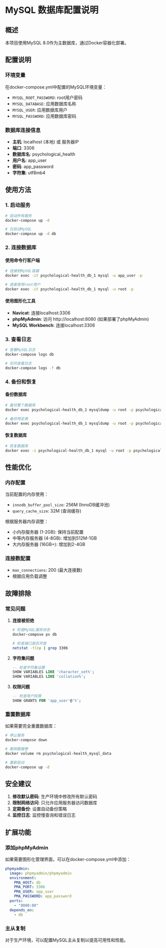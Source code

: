 # MySQL 数据库配置说明

## 概述

本项目使用MySQL 8.0作为主数据库，通过Docker容器化部署。

## 配置说明

### 环境变量

在docker-compose.yml中配置的MySQL环境变量：

- `MYSQL_ROOT_PASSWORD`: root用户密码
- `MYSQL_DATABASE`: 应用数据库名称
- `MYSQL_USER`: 应用数据库用户
- `MYSQL_PASSWORD`: 应用数据库密码

### 数据库连接信息

- **主机**: localhost (本地) 或 服务器IP
- **端口**: 3306
- **数据库名**: psychological_health
- **用户名**: app_user
- **密码**: app_password
- **字符集**: utf8mb4

## 使用方法

### 1. 启动服务

```bash
# 启动所有服务
docker-compose up -d

# 仅启动MySQL
docker-compose up -d db
```

### 2. 连接数据库

#### 使用命令行客户端
```bash
# 连接到MySQL容器
docker exec -it psychological-health_db_1 mysql -u app_user -p

# 或者使用root用户
docker exec -it psychological-health_db_1 mysql -u root -p
```

#### 使用图形化工具
- **Navicat**: 连接localhost:3306
- **phpMyAdmin**: 访问 http://localhost:8080 (如果部署了phpMyAdmin)
- **MySQL Workbench**: 连接localhost:3306

### 3. 查看日志

```bash
# 查看MySQL日志
docker-compose logs db

# 实时查看日志
docker-compose logs -f db
```

### 4. 备份和恢复

#### 备份数据库
```bash
# 备份整个数据库
docker exec psychological-health_db_1 mysqldump -u root -p psychological_health > backup.sql

# 备份特定表
docker exec psychological-health_db_1 mysqldump -u root -p psychological_health users counselors > tables_backup.sql
```

#### 恢复数据库
```bash
# 恢复数据库
docker exec -i psychological-health_db_1 mysql -u root -p psychological_health < backup.sql
```

## 性能优化

### 内存配置

当前配置的内存使用：
- `innodb_buffer_pool_size`: 256M (InnoDB缓冲池)
- `query_cache_size`: 32M (查询缓存)

根据服务器内存调整：
- 小内存服务器 (1-2GB): 保持当前配置
- 中等内存服务器 (4-8GB): 增加到512M-1GB
- 大内存服务器 (16GB+): 增加到2-4GB

### 连接数配置

- `max_connections`: 200 (最大连接数)
- 根据应用负载调整

## 故障排除

### 常见问题

1. **连接被拒绝**
   ```bash
   # 检查MySQL服务状态
   docker-compose ps db
   
   # 检查端口是否开放
   netstat -tlnp | grep 3306
   ```

2. **字符集问题**
   ```sql
   -- 检查字符集设置
   SHOW VARIABLES LIKE 'character_set%';
   SHOW VARIABLES LIKE 'collation%';
   ```

3. **权限问题**
   ```sql
   -- 检查用户权限
   SHOW GRANTS FOR 'app_user'@'%';
   ```

### 重置数据库

如果需要完全重置数据库：

```bash
# 停止服务
docker-compose down

# 删除数据卷
docker volume rm psychological-health_mysql_data

# 重新启动
docker-compose up -d
```

## 安全建议

1. **修改默认密码**: 生产环境中修改所有默认密码
2. **限制网络访问**: 只允许应用服务器访问数据库
3. **定期备份**: 设置自动备份策略
4. **监控日志**: 监控慢查询和错误日志

## 扩展功能

### 添加phpMyAdmin

如果需要图形化管理界面，可以在docker-compose.yml中添加：

```yaml
phpmyadmin:
  image: phpmyadmin/phpmyadmin
  environment:
    PMA_HOST: db
    PMA_PORT: 3306
    PMA_USER: app_user
    PMA_PASSWORD: app_password
  ports:
    - "8080:80"
  depends_on:
    - db
```

### 主从复制

对于生产环境，可以配置MySQL主从复制以提高可用性和性能。 